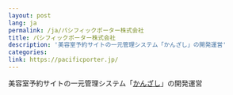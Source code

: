 ```yaml
---
layout: post
lang: ja
permalink: /ja/パシフィックポーター株式会社
title: パシフィックポーター株式会社
description: '美容室予約サイトの一元管理システム「かんざし」の開発運営'
categories: 
link: https://pacificporter.jp/
---
```


<p>美容室予約サイトの一元管理システム「<a href="https://kanzashi.com/">かんざし</a>」の開発運営</p>
